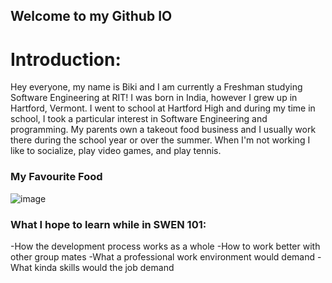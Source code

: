 ## Welcome to my Github IO

# Introduction:
Hey everyone, my name is Biki and I am currently a Freshman studying Software Engineering at RIT! I was born in India, however I grew up in Hartford, Vermont. I went to school at Hartford High and during my time in school, I took a particular interest in Software Engineering and programming. My parents own a takeout food business and I usually work there during the school year or over the summer. When I'm not working I like to socialize, play video games, and play tennis. 
### My Favourite Food
![image](https://user-images.githubusercontent.com/89430427/139405578-f8a8eb89-cefd-45ee-b565-ea808e1c1396.png)

### What I hope to learn while in SWEN 101:
-How the development process works as a whole
-How to work better with other group mates
-What a professional work environment would demand
-What kinda skills would the job demand
 
